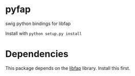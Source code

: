 pyfap
=====

swig python bindings for libfap

Install with `python setup.py install`


Dependencies
============

This package depends on the [libfap](http://pakettiradio.net/libfap/) library. Install this first. 